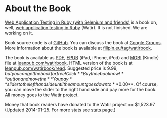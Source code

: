 # About the Book

[Web Application Testing in Ruby (with Selenium and friends)](https://leanpub.com/watirbook) is a book on, well, [web application testing in Ruby](http://watir.com/) (Watir). It is not finished. We are working on it.

Book source code is at [GitHub](https://github.com/watir/watirbook). You can discuss the book at
[Google Groups](http://groups.google.com/group/watirbook/). More information about the book is available at [filipin.eu/tag/watirbook](http://filipin.eu/tag/watirbook/).

The book is available as [PDF](http://en.wikipedia.org/wiki/Portable_Document_Format), [EPUB](http://en.wikipedia.org/wiki/EPUB) (iPad, iPhone, iPod) and [MOBI](http://en.wikipedia.org/wiki/Mobipocket) (Kindle) file at [leanpub.com/watirbook](https://leanpub.com/watirbook). HTML version of the book is at [leanpub.com/watirbook/read](https://leanpub.com/watirbook/read). Suggested price is $9.99, but you can get the book for free! Click **Buy the ebook now!** button and move the **You pay** slider to the left hand side until the amount goes down to **$0.00**. Of course, you can move the slider to the right hand side and pay more for the book. All money goes to the Watir project.

Money that book readers have donated to the Watir project == $1,523.97 (Updated 2014-01-25. For more stats see [stats page](https://github.com/watir/watirbook/blob/master/misc/stats.md).)
